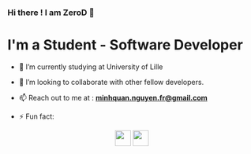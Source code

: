 ### Hi there ! I am ZeroD 👋

<!--
**ZeroDiverse/ZeroDiverse** is a ✨ _special_ ✨ repository because its `README.md` (this file) appears on your GitHub profile.

Here are some ideas to get you started:

- 🔭 I’m currently working on ...
- 🌱 I’m currently learning ...
- 👯 I’m looking to collaborate on ...
- 🤔 I’m looking for help with ...
- 💬 Ask me about ...
- 📫 How to reach me: ...
- 😄 Pronouns: ...
- ⚡ Fun fact: ...
-->

<h1 align="left">I'm a Student - Software Developer</h1>

- 🔭 I’m currently studying at University of Lille

- 👯 I’m looking to collaborate with other fellow developers.

- 📫 Reach out to me at : **minhquan.nguyen.fr@gmail.com**

- ⚡ Fun fact: 

<p align="center">
<a href="mailto:minhquan.nguyen.vi@gmail.com" target="blank"><img width="32px" height="32px" src="https://www.italiafollower.it/wp-content/uploads/2019/12/gmail-google.png"/></a>
<a href="https://www.linkedin.com/in/quan-nguyen-1b9a31199/" target="blank"><img width="32px" height="32px" src="https://image.flaticon.com/icons/png/512/174/174857.png"/></a>
</p>
